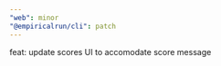 ```yaml
---
"web": minor
"@empiricalrun/cli": patch
---
```


feat: update scores UI to accomodate score message
